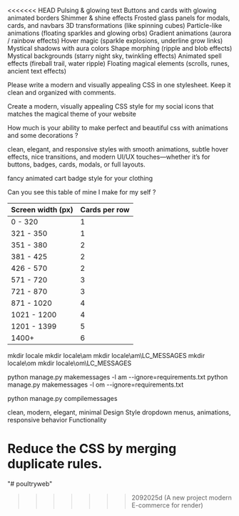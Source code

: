 <<<<<<< HEAD
Pulsing & glowing text
Buttons and cards with glowing animated borders
Shimmer & shine effects
Frosted glass panels for modals, cards, and navbars
3D transformations (like spinning cubes)
Particle-like animations (floating sparkles and glowing orbs)
Gradient animations (aurora / rainbow effects)
Hover magic (sparkle explosions, underline grow links)
Mystical shadows with aura colors
Shape morphing (ripple and blob effects)
Mystical backgrounds (starry night sky, twinkling effects)
Animated spell effects (fireball trail, water ripple)
Floating magical elements (scrolls, runes, ancient text effects)

Please write a modern and visually appealing CSS in one stylesheet. Keep it clean and organized with comments.


Create a modern, visually appealing CSS style for my social icons that matches the magical theme of your website




































































How much is your ability to make perfect and beautiful css with animations and some decorations ?

clean, elegant, and responsive styles with smooth animations, subtle hover effects, nice transitions, and modern UI/UX touches—whether it’s for buttons, badges, cards, modals, or full layouts.

 fancy animated cart badge style for your clothing 

Can you see this table of mine I make for my self ?

| Screen width (px) | Cards per row |
| ----------------- | ------------- |
| 0 - 320           | 1             | 
| 321 - 350         | 1             |
| 351 - 380         | 2             |
| 381 - 425         | 2             |
| 426 - 570         | 2             |
| 571 - 720         | 3             |
| 721 - 870         | 3             |
| 871 - 1020        | 4             |
| 1021 - 1200       | 4             |
| 1201 - 1399       | 5             |
| 1400+             | 6             |

mkdir locale
mkdir locale\am
mkdir locale\am\LC_MESSAGES
mkdir locale\om
mkdir locale\om\LC_MESSAGES

python manage.py makemessages -l am --ignore=requirements.txt
python manage.py makemessages -l om --ignore=requirements.txt

python manage.py compilemessages

clean, modern, elegant, minimal Design Style 
dropdown menus, animations, responsive behavior Functionality

Reduce the CSS by merging duplicate rules.
=======
"# poultryweb" 
>>>>>>> 2092025d (A new project modern E-commerce for render)

